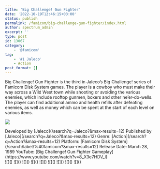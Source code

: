 ```yaml
---
title: 'Big Challenge! Gun Fighter'
date: '2022-10-19T12:46:15+03:00'
status: publish
permalink: /famicom/big-challenge-gun-fighter/index.html
author: spectrum_admin
excerpt: ''
type: post
id: 13067
category:
    - '@famicom'
tag:
    - '#1 Jaleco'
    - Action
post_format: []
---
```

Big Challenge! Gun Fighter is the third in Jaleco’s Big Challenge! series of Famicom Disk System games. The player is a cowboy who must make their way across a Wild West town while shooting or avoiding the various enemies, which include rooftop gunmen, boxers and other ne’er-do-wells. The player can find additional ammo and health refills after defeating enemies, as well as money which can be spent at the start of each level on various items.

![](https://wsrv.nl/?url=https://images.launchbox-app.com/1a14b619-5812-441d-b82b-e13198c3f8ca.jpg&output=webp&maxage=1d)

<div class="game-info">Developed by [Jaleco](/search?q=Jaleco?&max-results=12)  
Published by [Jaleco](/search?q=Jaleco?&max-results=12)  
Genre: [Action](/search?q=Action?&max-results=12)  
Platform: [Famicom Disk System](/search/label/%40famicom?&amp;max-results=12)  
Release Date: March 28, 1989  
YouTube: [Big Challenge! Gun Fighter Gameplay](https://www.youtube.com/watch?v=8_X3e7HDV_I)</div><div class="game-media">![]() ![]() ![]() ![]() ![]() ![]() ![]() ![]() ![]()</div>
